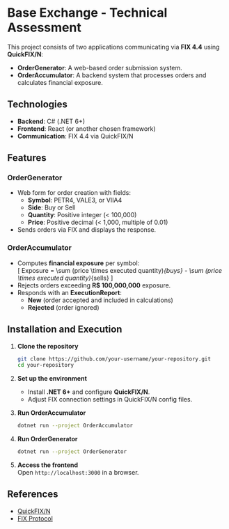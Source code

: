 # Base Exchange - Technical Assessment  

This project consists of two applications communicating via **FIX 4.4** using **QuickFIX/N**:  

- **OrderGenerator**: A web-based order submission system.  
- **OrderAccumulator**: A backend system that processes orders and calculates financial exposure.  

## Technologies  

- **Backend**: C# (.NET 6+)  
- **Frontend**: React (or another chosen framework)  
- **Communication**: FIX 4.4 via QuickFIX/N  

## Features  

### OrderGenerator  
- Web form for order creation with fields:  
  - **Symbol**: PETR4, VALE3, or VIIA4  
  - **Side**: Buy or Sell  
  - **Quantity**: Positive integer (< 100,000)  
  - **Price**: Positive decimal (< 1,000, multiple of 0.01)  
- Sends orders via FIX and displays the response.  

### OrderAccumulator  
- Computes **financial exposure** per symbol:  
  \[
  Exposure = \sum (price \times executed quantity)_{buys} - \sum (price \times executed quantity)_{sells}
  \]  
- Rejects orders exceeding **R$ 100,000,000** exposure.  
- Responds with an **ExecutionReport**:  
  - **New** (order accepted and included in calculations)  
  - **Rejected** (order ignored)  

## Installation and Execution  

1. **Clone the repository**  
   ```sh
   git clone https://github.com/your-username/your-repository.git  
   cd your-repository  
   ```  

2. **Set up the environment**  
   - Install **.NET 6+** and configure **QuickFIX/N**.  
   - Adjust FIX connection settings in QuickFIX/N config files.  

3. **Run OrderAccumulator**  
   ```sh
   dotnet run --project OrderAccumulator  
   ```  

4. **Run OrderGenerator**  
   ```sh
   dotnet run --project OrderGenerator  
   ```  

5. **Access the frontend**  
   Open `http://localhost:3000` in a browser.
## References  

- [QuickFIX/N](https://quickfixn.org/)  
- [FIX Protocol](https://www.fixtrading.org/standards/)  

